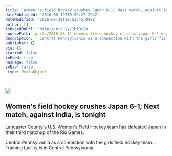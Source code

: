 ```yaml
---
title: 'Women''s field hockey crushes Japan 6-1; Next match, against India, is tonight'
datePublished: '2016-08-19T19:59:27.294Z'
dateModified: '2016-08-19T19:51:45.042Z'
author: []
isBasedOnUrl: 'http://bit.ly/2biQt2o'
sourcePath: _posts/2016-08-11-womens-field-hockey-crushes-japan-6-1-next-match-against.md
description: ' Central Pennsylvania as a connection with the girls field hockey team… Training facility is in Central Pennsylvania '
publisher: {}
via: {}
starred: false
inFeed: true
hasPage: false
inNav: false
_type: MediaObject

---
```

<article style=""><img src="http://www.wgal.com/image/view/-/41133866/highRes/1/-/maxh/630/maxw/1200/-/fus3jdz/-/8-10-16-usa-field-hockey-2-jpg.jpg" /><h1>Women's field hockey crushes Japan 6-1; Next match, against India, is tonight</h1><p>Lancaster County's U.S. Women's Field Hockey team has defeated Japan in their third matchup of the Rio Games.</p></article>

Central Pennsylvania as a connection with the girls field hockey team... Training facility is in Central Pennsylvania